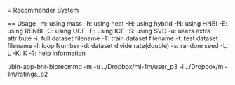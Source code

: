 = Recommender System

== Usage
-m: using mass
-h: using heat
-H: using hybrid
-N: using HNBI
-E: using RENBI
-C: using UCF
-F: using ICF
-S: using SVD
-u: users extra attribute
-i: full dataset filename
-T: train dataset filename
-t: test dataset filename
-l: loop Number
-d: dataset divide rate(double)
-s: random seed
-L: L
-K: K
-?: help information

./bin-app-bnr-biprecmmd -m -u ../Dropbox/ml-1m/user_p3 -i ../Dropbox/ml-1m/ratings_p2
